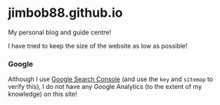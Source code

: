 # jimbob88.github.io

My personal blog and guide centre!

I have tried to keep the size of the website as low as possible!

### Google
Although I use [Google Search Console](https://search.google.com/search-console) (and use the `key` and `sitemap` to verify this), I do not have any Google Analytics (to the extent of my knowledge) on this site! 
